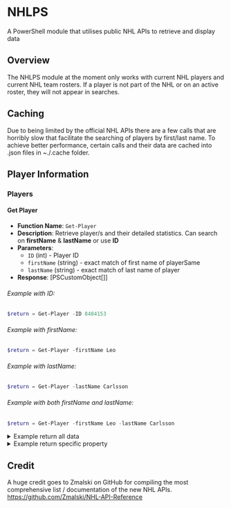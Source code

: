 # NHLPS

A PowerShell module that utilises public NHL APIs to retrieve and display data

## Overview
The NHLPS module at the moment only works with current NHL players and current NHL team rosters. If a player is not part of the NHL or on an active roster, they will not appear in searches.

## Caching
Due to being limited by the official NHL APIs there are a few  calls that are horribly slow that facilitate the searching of players by first/last name. To achieve better performance, certain calls and their data are cached into .json files in ~./.cache folder. 

## Player Information

### Players

#### Get Player
- **Function Name**: `Get-Player`
- **Description**: Retrieve player/s and their detailed statistics. Can search on <strong>firstName</strong> & <strong>lastName</strong> or use <strong>ID</strong>
- **Parameters**:
  - `ID` (int) - Player ID
  - `firstName` (string) - exact match of first name of playerSame
  - `lastName` (string) - exact match of last name of player
- **Response**: [PSCustomObject[]]

###### Example with ID:
```PowerShell
$return = Get-Player -ID 8484153
```

###### Example with firstName:
```PowerShell
$return = Get-Player -firstName Leo
```

###### Example with lastName:
```PowerShell
$return = Get-Player -lastName Carlsson
```

###### Example with both firstName and lastName:
```PowerShell
$return = Get-Player -firstName Leo -lastName Carlsson
```
<details>
    <summary>Example return all data</summary>

```
Get-Player -ID 8484153

playerId            : 8484153
isActive            : True
currentTeamId       : 24
currentTeamAbbrev   : ANA
fullTeamName        : @{default=Anaheim Ducks; fr=Ducks d'Anaheim}
firstName           : @{default=Leo}
lastName            : @{default=Carlsson}
teamLogo            : https://assets.nhle.com/logos/nhl/svg/ANA_light.svg
sweaterNumber       : 91
position            : C
headshot            : https://assets.nhle.com/mugs/nhl/20232024/ANA/8484153.png
heroImage           : https://assets.nhle.com/mugs/actionshots/1296x729/8484153.jpg
heightInInches      : 75
heightInCentimeters : 191
weightInPounds      : 194
weightInKilograms   : 88
birthDate           : 2004-12-26
birthCity           : @{default=Karlstad}
birthCountry        : SWE
shootsCatches       : L
draftDetails        : @{year=2023; teamAbbrev=ANA; round=1; pickInRound=2; overallPick=2}
playerSlug          : leo-carlsson-8484153
inTop100AllTime     : 0
inHHOF              : 0
featuredStats       : @{season=20232024; regularSeason=}
careerTotals        : @{regularSeason=}
shopLink            : #TODO
twitterLink         : #TODO
watchLink           : #TODO
last5Games          : {@{gameId=2023020299; gameTypeId=2; teamAbbrev=ANA; homeRoadFlag=H; gameDate=2023-11-24; goals=0; assists=0; points=0; plusMinus=0; powerPlayGoals=0;
                      shots=1; shifts=19; shorthandedGoals=0; pim=0; opponentAbbrev=LAK; toi=16:05}, @{gameId=2023020290; gameTypeId=2; teamAbbrev=ANA; homeRoadFlag=H;
                      gameDate=2023-11-22; goals=0; assists=1; points=1; plusMinus=0; powerPlayGoals=0; shots=3; shifts=17; shorthandedGoals=0; pim=0; opponentAbbrev=MTL;
                      toi=16:02}, @{gameId=2023020271; gameTypeId=2; teamAbbrev=ANA; homeRoadFlag=H; gameDate=2023-11-19; goals=0; assists=0; points=0; plusMinus=0;
                      powerPlayGoals=0; shots=3; shifts=18; shorthandedGoals=0; pim=0; opponentAbbrev=STL; toi=17:12}, @{gameId=2023020240; gameTypeId=2; teamAbbrev=ANA;
                      homeRoadFlag=R; gameDate=2023-11-15; goals=0; assists=0; points=0; plusMinus=-2; powerPlayGoals=0; shots=0; shifts=22; shorthandedGoals=0; pim=0;
                      opponentAbbrev=COL; toi=17:44}…}
seasonTotals        : {@{season=20152016; gameTypeId=2; leagueAbbrev=WSI U12; teamName=; sequence=206766; gamesPlayed=6; goals=3; assists=1; points=4; pim=2}, @{season=20172018;    
                      gameTypeId=2; leagueAbbrev=U16 Div.1; teamName=; sequence=158274; gamesPlayed=15; goals=13; assists=14; points=27; pim=0}, @{season=20182019; gameTypeId=2;    
                      leagueAbbrev=U16 SM; teamName=; sequence=43127; gamesPlayed=3; goals=1; assists=0; points=1; pim=0}, @{season=20182019; gameTypeId=2; leagueAbbrev=U16
                      Region; teamName=; sequence=43472; gamesPlayed=19; goals=0; assists=10; points=10; pim=8}…}
currentTeamRoster   : {@{playerId=8484153; lastName=; firstName=; playerSlug=leo-carlsson-8484153}, @{playerId=8475842; lastName=; firstName=; playerSlug=sam-carrick-8475842},      
                      @{playerId=8480843; lastName=; firstName=; playerSlug=lukas-dostal-8480843}, @{playerId=8482142; lastName=; firstName=; playerSlug=jamie-drysdale-8482142}…} 
```
</details>

<details>
    <summary>Example return specific property</summary>

```
Get-Player -ID 8476459 | Select-Object -Property sweaterNumber

sweaterNumber
-------------
           93
```
</details>

## Credit
A huge credit goes to Zmalski on GitHub for compiling the most comprehensive list / documentation of the new NHL APIs.
https://github.com/Zmalski/NHL-API-Reference